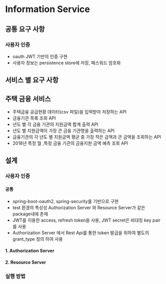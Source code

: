 # Information Service

## 공통 요구 사항
### 사용자 인증
* oauth JWT 기반의 인증 구현
* 사용자 정보는 persistence store에 저장, 패스워드 암호화  

## 서비스 별 요구 사항
## 주택 금융 서비스
* 주택금융 공급현황 데이터(csv 파일)을 입력받아 저장하는 API
* 금융기관 목록 조회 API
* 년도 별 각 금융 기관의 지원금액 합계 출력 API
* 년도 별 지원금액이 가장 큰 금융 기관명을 출력하는 API 
* 금융기관의 각 년도 별 지원금액 평균 중 가장 작은 금액과 큰 금액을 조회하는 API
* 2018년 특정 월 ,특정 금융 기관의 금융지원 금액 예측 조회 API

## 설계
### 사용자 인증
#### 공통
* spring-boot-oauth2, spring-security를 기반으로 구현
* test 환경의 특성성 Authorization Server 와 Resource Server가 같은 package내에 존재
* JWT를 이용한 access, refresh token을 사용, JWT secret은 비대칭 key pair를 사용
* Authorization Server 에서 Rest Api를 통한 token 발급을 위하여 별도의 grant_type 정의 하여 사용 

#### 1. Authorization Server
#### 2. Resource Server


### 실행 방법
